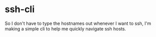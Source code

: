 # ssh-cli
So I don't have to type the hostnames out whenever I want to ssh, I'm making a simple cli to help me quickly navigate ssh hosts.
